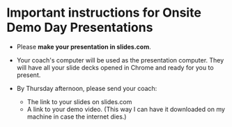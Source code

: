 # Important instructions for Onsite Demo Day Presentations

* Please **make your presentation in slides.com**.

* Your coach's computer will be used as the presentation computer.  They will have all your slide decks opened in Chrome and ready for you to present.

* By Thursday afternoon, please send your coach:
  * The link to your slides on slides.com
  * A link to your demo video.  (This way I can have it downloaded on my machine in case the internet dies.)
